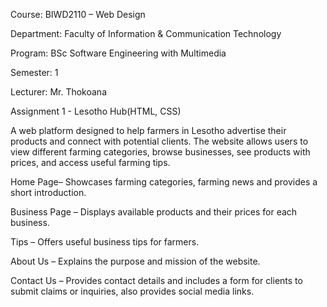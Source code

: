 Course: BIWD2110 – Web Design

Department: Faculty of Information & Communication Technology

Program: BSc Software Engineering with Multimedia

Semester: 1

Lecturer: Mr. Thokoana

Assignment 1 - Lesotho Hub(HTML, CSS)

A web platform designed to help farmers in Lesotho advertise their products and connect with potential clients. 
The website allows users to view different farming categories, browse businesses, see products with prices, and access useful farming tips.

Home Page– Showcases farming categories, farming news and provides a short introduction.

Business Page – Displays available products and their prices for each business.

Tips – Offers useful business tips for farmers.

About Us – Explains the purpose and mission of the website.

Contact Us – Provides contact details and includes a form for clients to submit claims or inquiries, also provides social media links.

